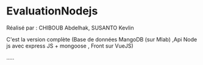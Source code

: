 # EvaluationNodejs

Réalisé par : CHIBOUB Abdelhak, SUSANTO Kevlin

C'est la version complète (Base de données MangoDB (sur Mlab) ,Api Node js avec express JS + mongoose , Front sur VueJS)


.....